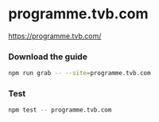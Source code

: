 # programme.tvb.com

https://programme.tvb.com/

### Download the guide

```sh
npm run grab -- --site=programme.tvb.com
```

### Test

```sh
npm test -- programme.tvb.com
```
